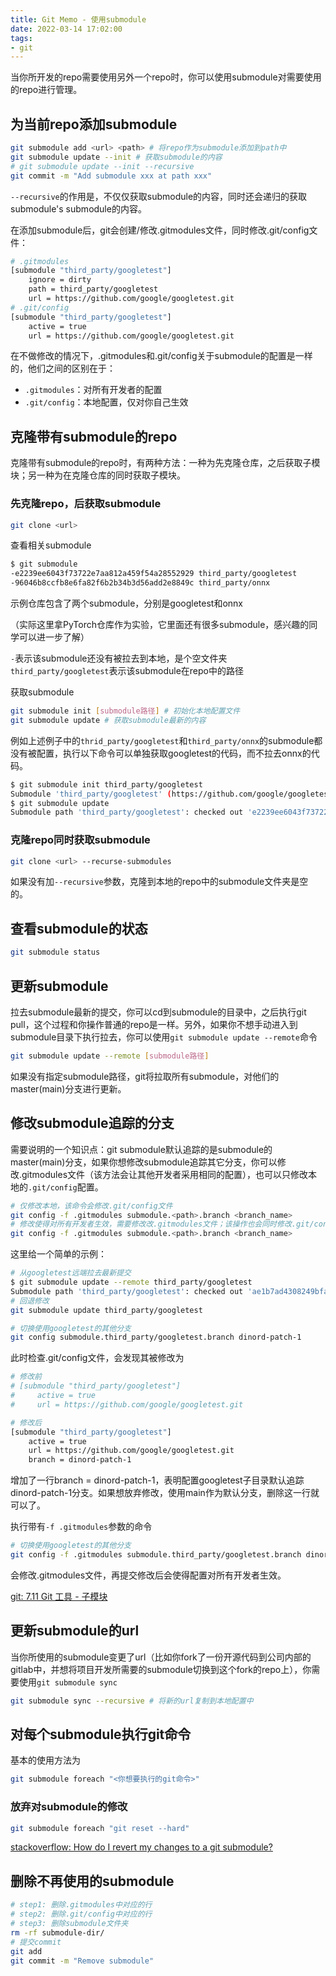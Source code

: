 ```yaml
---
title: Git Memo - 使用submodule
date: 2022-03-14 17:02:00
tags:
- git
---
```


当你所开发的repo需要使用另外一个repo时，你可以使用submodule对需要使用的repo进行管理。

## 为当前repo添加submodule

```bash
git submodule add <url> <path> # 将repo作为submodule添加到path中
git submodule update --init # 获取submodule的内容
# git submodule update --init --recursive
git commit -m "Add submodule xxx at path xxx"
```

`--recursive`的作用是，不仅仅获取submodule的内容，同时还会递归的获取submodule's submodule的内容。

在添加submodule后，git会创建/修改.gitmodules文件，同时修改.git/config文件：

```bash
# .gitmodules
[submodule "third_party/googletest"]
    ignore = dirty
    path = third_party/googletest
    url = https://github.com/google/googletest.git
# .git/config
[submodule "third_party/googletest"]
    active = true
    url = https://github.com/google/googletest.git
```

在不做修改的情况下，.gitmodules和.git/config关于submodule的配置是一样的，他们之间的区别在于：

- `.gitmodules`：对所有开发者的配置
- `.git/config`：本地配置，仅对你自己生效

## 克隆带有submodule的repo

克隆带有submodule的repo时，有两种方法：一种为先克隆仓库，之后获取子模块；另一种为在克隆仓库的同时获取子模块。

### 先克隆repo，后获取submodule

```bash
git clone <url>
```

查看相关submodule

```bash
$ git submodule
-e2239ee6043f73722e7aa812a459f54a28552929 third_party/googletest
-96046b8ccfb8e6fa82f6b2b34b3d56add2e8849c third_party/onnx
```

示例仓库包含了两个submodule，分别是googletest和onnx

（实际这里拿PyTorch仓库作为实验，它里面还有很多submodule，感兴趣的同学可以进一步了解）

`-`表示该submodule还没有被拉去到本地，是个空文件夹
`third_party/googletest`表示该submodule在repo中的路径

获取submodule

```bash
git submodule init [submodule路径] # 初始化本地配置文件
git submodule update # 获取submodule最新的内容
```

例如上述例子中的`thrid_party/googletest`和`third_party/onnx`的submodule都没有被配置，执行以下命令可以单独获取googletest的代码，而不拉去onnx的代码。

```bash
$ git submodule init third_party/googletest
Submodule 'third_party/googletest' (https://github.com/google/googletest.git) registered for path 'third_party/googletest'
$ git submodule update
Submodule path 'third_party/googletest': checked out 'e2239ee6043f73722e7aa812a459f54a28552929'
```

### 克隆repo同时获取submodule

```bash
git clone <url> --recurse-submodules
```

如果没有加`--recursive`参数，克隆到本地的repo中的submodule文件夹是空的。

## 查看submodule的状态

```bash
git submodule status
```

## 更新submodule

拉去submodule最新的提交，你可以cd到submodule的目录中，之后执行git pull，这个过程和你操作普通的repo是一样。另外，如果你不想手动进入到submodule目录下执行拉去，你可以使用`git submodule update --remote`命令

```bash
git submodule update --remote [submodule路径]
```

如果没有指定submodule路径，git将拉取所有submodule，对他们的master(main)分支进行更新。

## 修改submodule追踪的分支

需要说明的一个知识点：git submodule默认追踪的是submodule的master(main)分支，如果你想修改submodule追踪其它分支，你可以修改.gitmodules文件（该方法会让其他开发者采用相同的配置），也可以只修改本地的`.git/config`配置。

```bash
# 仅修改本地，该命令会修改.git/config文件
git config -f .gitmodules submodule.<path>.branch <branch_name>
# 修改使得对所有开发者生效，需要修改改.gitmodules文件；该操作也会同时修改.git/config
git config -f .gitmodules submodule.<path>.branch <branch_name>
```

这里给一个简单的示例：

```bash
# 从googletest远端拉去最新提交
$ git submodule update --remote third_party/googletest
Submodule path 'third_party/googletest': checked out 'ae1b7ad4308249bfa928e65d1a33be117fc0992c' # 此时本地仓库会显示third_party/googletest Modified
# 回退修改
git submodule update third_party/googletest
```

```bash
# 切换使用googletest的其他分支
git config submodule.third_party/googletest.branch dinord-patch-1
```

此时检查.git/config文件，会发现其被修改为

```bash
# 修改前
# [submodule "third_party/googletest"]
#     active = true
#     url = https://github.com/google/googletest.git

# 修改后
[submodule "third_party/googletest"]
    active = true
    url = https://github.com/google/googletest.git
    branch = dinord-patch-1
```

增加了一行branch = dinord-patch-1，表明配置googletest子目录默认追踪dinord-patch-1分支。如果想放弃修改，使用main作为默认分支，删除这一行就可以了。

执行带有`-f .gitmodules`参数的命令

```bash
# 切换使用googletest的其他分支
git config -f .gitmodules submodule.third_party/googletest.branch dinord-patch-1
```

会修改.gitmodules文件，再提交修改后会使得配置对所有开发者生效。

[git: 7.11 Git 工具 - 子模块](https://git-scm.com/book/zh/v2/Git-%E5%B7%A5%E5%85%B7-%E5%AD%90%E6%A8%A1%E5%9D%97)

## 更新submodule的url

当你所使用的submodule变更了url（比如你fork了一份开源代码到公司内部的gitlab中，并想将项目开发所需要的submodule切换到这个fork的repo上），你需要使用`git submodule sync`

```bash
git submodule sync --recursive # 将新的url复制到本地配置中
```

## 对每个submodule执行git命令

基本的使用方法为

```bash
git submodule foreach "<你想要执行的git命令>"
```

### 放弃对submodule的修改

```bash
git submodule foreach "git reset --hard"
```

[stackoverflow: How do I revert my changes to a git submodule?](https://stackoverflow.com/a/23668025)

## 删除不再使用的submodule

```bash
# step1: 删除.gitmodules中对应的行
# step2: 删除.git/config中对应的行
# step3: 删除submodule文件夹
rm -rf submodule-dir/
# 提交commit
git add
git commit -m "Remove submodule"
```
